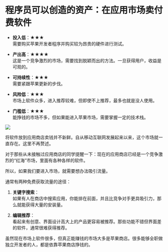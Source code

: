 # 程序员可以创造的资产：在应用市场卖付费软件

- **投入低**：★★★  
  需要购买苹果开发者程序并购买较为昂贵的硬件进行测试。

- **产出高**：★★★★  
  这是一个竞争激烈的市场，需要找到脱颖而出的方法。一旦获得用户，收益是可观的。

- **可持续性**：★★★  
  需要紧跟苹果更新的步伐。

- **风险低**：★★★  
  市场上软件众多，进入推荐较难，但即使不上推荐，最多也就是没人使用。

- **门槛低**：★★★  
  能挣钱的市场不多，但如果能进入苹果市场，需要掌握一定的技术栈。

![](https://theseven.ftqq.com/20200407201107.png)

将软件放到应用商店卖钱并不新鲜。自从移动互联网发展起来以来，这个市场就一直存在。这里不再赘述。

对于那些从未接触过应用商店的同学提醒一下：现在的应用商店已经是一个竞争激烈的“红海”市场，里面有各种各样的软件。

所以，如果我们要进入市场，就需要想办法吸引流量。

通常有两种免费获取流量的途径：

1. **关键字搜索**：  
   如果有人在商店中搜索应用，你能排在前面，并且比竞争对手更具吸引力，那么就能获得大量的安装量。

2. **编辑推荐**：  
   看起来有创意、界面设计高大上的产品更容易被推荐。那些功能不错但界面差的软件，通常很难获得推荐。

虽然现在市场上软件很多，但真正能赚钱的市场大多是苹果商店。很多能够全职做独立开发者的人，都是依靠苹果商店挣钱的。
